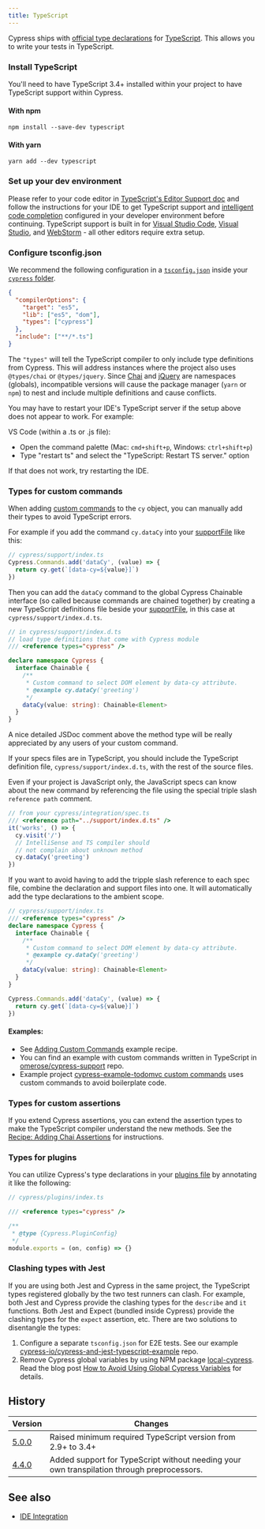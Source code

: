 ```yaml
---
title: TypeScript
---
```


Cypress ships with [official type declarations](https://github.com/cypress-io/cypress/tree/develop/cli/types) for [TypeScript](https://www.typescriptlang.org/). This allows you to write your tests in TypeScript.

### Install TypeScript

You'll need to have TypeScript 3.4+ installed within your project to have TypeScript support within Cypress.

#### With npm

```shell
npm install --save-dev typescript
```

#### With yarn

```shell
yarn add --dev typescript
```

### Set up your dev environment

Please refer to your code editor in [TypeScript's Editor Support doc](https://github.com/Microsoft/TypeScript/wiki/TypeScript-Editor-Support) and follow the instructions for your IDE to get TypeScript support and [intelligent code completion](/guides/tooling/IDE-integration#Intelligent-Code-Completion) configured in your developer environment before continuing. TypeScript support is built in for [Visual Studio Code](https://code.visualstudio.com/), [Visual Studio](https://www.visualstudio.com/), and [WebStorm](https://www.jetbrains.com/webstorm/) - all other editors require extra setup.

### Configure tsconfig.json

We recommend the following configuration in a [`tsconfig.json`](http://www.typescriptlang.org/docs/handbook/tsconfig-json.html) inside your [`cypress` folder](/guides/core-concepts/writing-and-organizing-tests#Folder-Structure).

```json
{
  "compilerOptions": {
    "target": "es5",
    "lib": ["es5", "dom"],
    "types": ["cypress"]
  },
  "include": ["**/*.ts"]
}
```

The `"types"` will tell the TypeScript compiler to only include type definitions from Cypress. This will address instances where the project also uses `@types/chai` or `@types/jquery`. Since [Chai](/guides/references/bundled-tools#Chai) and [jQuery](/guides/references/bundled-tools#Other-Library-Utilities) are namespaces (globals), incompatible versions will cause the package manager (`yarn` or `npm`) to nest and include multiple definitions and cause conflicts.

<Alert type="warning">

You may have to restart your IDE's TypeScript server if the setup above does not appear to work. For example:

VS Code (within a .ts or .js file):

- Open the command palette (Mac: `cmd+shift+p`, Windows: `ctrl+shift+p`)
- Type "restart ts" and select the "TypeScript: Restart TS server." option

If that does not work, try restarting the IDE.

</Alert>

### Types for custom commands

When adding [custom commands](/api/cypress-api/custom-commands) to the `cy` object, you can manually add their types to avoid TypeScript errors.

For example if you add the command `cy.dataCy` into your [supportFile](/guides/references/configuration#Folders-Files) like this:

```javascript
// cypress/support/index.ts
Cypress.Commands.add('dataCy', (value) => {
  return cy.get(`[data-cy=${value}]`)
})
```

Then you can add the `dataCy` command to the global Cypress Chainable interface (so called because commands are chained together) by creating a new TypeScript definitions file beside your [supportFile](/guides/references/configuration#Folders-Files), in this case at `cypress/support/index.d.ts`.

```typescript
// in cypress/support/index.d.ts
// load type definitions that come with Cypress module
/// <reference types="cypress" />

declare namespace Cypress {
  interface Chainable {
    /**
     * Custom command to select DOM element by data-cy attribute.
     * @example cy.dataCy('greeting')
     */
    dataCy(value: string): Chainable<Element>
  }
}
```

<Alert type="info">

A nice detailed JSDoc comment above the method type will be really appreciated by any users of your custom command.

</Alert>

If your specs files are in TypeScript, you should include the TypeScript definition file, `cypress/support/index.d.ts`, with the rest of the source files.

Even if your project is JavaScript only, the JavaScript specs can know about the new command by referencing the file using the special triple slash `reference path` comment.

```javascript
// from your cypress/integration/spec.ts
/// <reference path="../support/index.d.ts" />
it('works', () => {
  cy.visit('/')
  // IntelliSense and TS compiler should
  // not complain about unknown method
  cy.dataCy('greeting')
})
```

<Alert type="info">

If you want to avoid having to add the tripple slash reference to each spec file, combine the declaration and support files into one. It will automatically add the type declarations to the ambient scope.

```typescript
// cypress/support/index.ts
/// <reference types="cypress" />
declare namespace Cypress {
  interface Chainable {
    /**
     * Custom command to select DOM element by data-cy attribute.
     * @example cy.dataCy('greeting')
     */
    dataCy(value: string): Chainable<Element>
  }
}

Cypress.Commands.add('dataCy', (value) => {
  return cy.get(`[data-cy=${value}]`)
})
```

</Alert>

#### Examples:

- See [Adding Custom Commands](https://github.com/cypress-io/cypress-example-recipes#fundamentals) example recipe.
- You can find an example with custom commands written in TypeScript in [omerose/cypress-support](https://github.com/omerose/cypress-support) repo.
- Example project [cypress-example-todomvc custom commands](https://github.com/cypress-io/cypress-example-todomvc#custom-commands) uses custom commands to avoid boilerplate code.

### Types for custom assertions

If you extend Cypress assertions, you can extend the assertion types to make the TypeScript compiler understand the new methods. See the [Recipe: Adding Chai Assertions](/examples/examples/recipes#Fundamentals) for instructions.

### Types for plugins

You can utilize Cypress's type declarations in your [plugins file](/guides/tooling/plugins-guide) by annotating it like the following:

```javascript
// cypress/plugins/index.ts

/// <reference types="cypress" />

/**
 * @type {Cypress.PluginConfig}
 */
module.exports = (on, config) => {}
```

### Clashing types with Jest

If you are using both Jest and Cypress in the same project, the TypeScript types registered globally by the two test runners can clash. For example, both Jest and Cypress provide the clashing types for the `describe` and `it` functions. Both Jest and Expect (bundled inside Cypress) provide the clashing types for the `expect` assertion, etc. There are two solutions to disentangle the types:

1. Configure a separate `tsconfig.json` for E2E tests. See our example [cypress-io/cypress-and-jest-typescript-example](https://github.com/cypress-io/cypress-and-jest-typescript-example) repo.
2. Remove Cypress global variables by using NPM package [local-cypress](https://github.com/bahmutov/local-cypress). Read the blog post [How to Avoid Using Global Cypress Variables](https://glebbahmutov.com/blog/local-cypress/) for details.

## History

| Version                                     | Changes                                                                                    |
| ------------------------------------------- | ------------------------------------------------------------------------------------------ |
| [5.0.0](/guides/references/changelog#5-0-0) | Raised minimum required TypeScript version from 2.9+ to 3.4+                               |
| [4.4.0](/guides/references/changelog#4-4-0) | Added support for TypeScript without needing your own transpilation through preprocessors. |

## See also

- [IDE Integration](/guides/tooling/IDE-integration)

